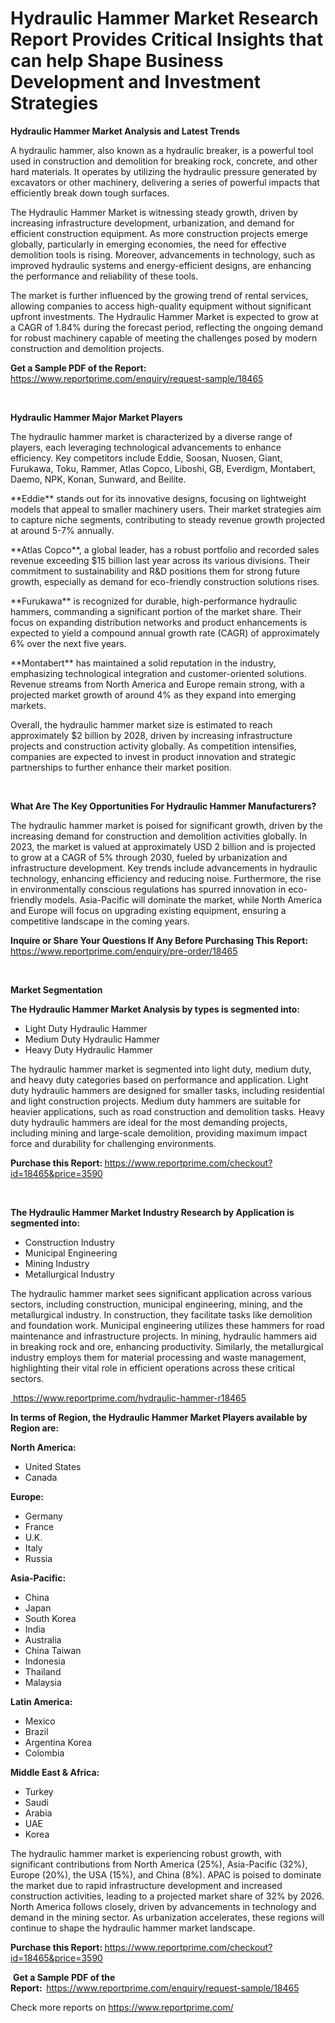 <p><h1>Hydraulic Hammer Market Research Report Provides Critical Insights that can help Shape Business Development and Investment Strategies</h1></p><p><strong>Hydraulic Hammer Market Analysis and Latest Trends</strong></p>
<p><p>A hydraulic hammer, also known as a hydraulic breaker, is a powerful tool used in construction and demolition for breaking rock, concrete, and other hard materials. It operates by utilizing the hydraulic pressure generated by excavators or other machinery, delivering a series of powerful impacts that efficiently break down tough surfaces.</p><p>The Hydraulic Hammer Market is witnessing steady growth, driven by increasing infrastructure development, urbanization, and demand for efficient construction equipment. As more construction projects emerge globally, particularly in emerging economies, the need for effective demolition tools is rising. Moreover, advancements in technology, such as improved hydraulic systems and energy-efficient designs, are enhancing the performance and reliability of these tools.</p><p>The market is further influenced by the growing trend of rental services, allowing companies to access high-quality equipment without significant upfront investments. The Hydraulic Hammer Market is expected to grow at a CAGR of 1.84% during the forecast period, reflecting the ongoing demand for robust machinery capable of meeting the challenges posed by modern construction and demolition projects.</p></p>
<p><strong>Get a Sample PDF of the Report:&nbsp;</strong> <a href="https://www.reportprime.com/enquiry/request-sample/18465?utm_campaign=2197&utm_medium=2&utm_source=Github&utm_content=ia&utm_term=19032025&utm_id=hydraulic-hammer">https://www.reportprime.com/enquiry/request-sample/18465</a></p>
<p>&nbsp;</p>
<p><strong>Hydraulic Hammer Major Market Players</strong></p>
<p><p>The hydraulic hammer market is characterized by a diverse range of players, each leveraging technological advancements to enhance efficiency. Key competitors include Eddie, Soosan, Nuosen, Giant, Furukawa, Toku, Rammer, Atlas Copco, Liboshi, GB, Everdigm, Montabert, Daemo, NPK, Konan, Sunward, and Beilite. </p><p>**Eddie** stands out for its innovative designs, focusing on lightweight models that appeal to smaller machinery users. Their market strategies aim to capture niche segments, contributing to steady revenue growth projected at around 5-7% annually.</p><p>**Atlas Copco**, a global leader, has a robust portfolio and recorded sales revenue exceeding $15 billion last year across its various divisions. Their commitment to sustainability and R&D positions them for strong future growth, especially as demand for eco-friendly construction solutions rises.</p><p>**Furukawa** is recognized for durable, high-performance hydraulic hammers, commanding a significant portion of the market share. Their focus on expanding distribution networks and product enhancements is expected to yield a compound annual growth rate (CAGR) of approximately 6% over the next five years.</p><p>**Montabert** has maintained a solid reputation in the industry, emphasizing technological integration and customer-oriented solutions. Revenue streams from North America and Europe remain strong, with a projected market growth of around 4% as they expand into emerging markets.</p><p>Overall, the hydraulic hammer market size is estimated to reach approximately $2 billion by 2028, driven by increasing infrastructure projects and construction activity globally. As competition intensifies, companies are expected to invest in product innovation and strategic partnerships to further enhance their market position.</p></p>
<p>&nbsp;</p>
<p><strong>What Are The Key Opportunities For Hydraulic Hammer Manufacturers?</strong></p>
<p><p>The hydraulic hammer market is poised for significant growth, driven by the increasing demand for construction and demolition activities globally. In 2023, the market is valued at approximately USD 2 billion and is projected to grow at a CAGR of 5% through 2030, fueled by urbanization and infrastructure development. Key trends include advancements in hydraulic technology, enhancing efficiency and reducing noise. Furthermore, the rise in environmentally conscious regulations has spurred innovation in eco-friendly models. Asia-Pacific will dominate the market, while North America and Europe will focus on upgrading existing equipment, ensuring a competitive landscape in the coming years.</p></p>
<p><strong>Inquire or Share Your Questions If Any Before Purchasing This Report:</strong> <a href="https://www.reportprime.com/enquiry/pre-order/18465?utm_campaign=2197&utm_medium=2&utm_source=Github&utm_content=ia&utm_term=19032025&utm_id=hydraulic-hammer">https://www.reportprime.com/enquiry/pre-order/18465</a></p>
<p>&nbsp;</p>
<p><strong>Market Segmentation</strong></p>
<p><strong>The Hydraulic Hammer Market Analysis by types is segmented into:</strong></p>
<p><ul><li>Light Duty Hydraulic Hammer</li><li>Medium Duty Hydraulic Hammer</li><li>Heavy Duty Hydraulic Hammer</li></ul></p>
<p><p>The hydraulic hammer market is segmented into light duty, medium duty, and heavy duty categories based on performance and application. Light duty hydraulic hammers are designed for smaller tasks, including residential and light construction projects. Medium duty hammers are suitable for heavier applications, such as road construction and demolition tasks. Heavy duty hydraulic hammers are ideal for the most demanding projects, including mining and large-scale demolition, providing maximum impact force and durability for challenging environments.</p></p>
<p><strong>Purchase this Report:&nbsp;</strong><a href="https://www.reportprime.com/checkout?id=18465&price=3590&utm_campaign=2197&utm_medium=2&utm_source=Github&utm_content=ia&utm_term=19032025&utm_id=hydraulic-hammer">https://www.reportprime.com/checkout?id=18465&price=3590</a></p>
<p>&nbsp;</p>
<p><strong>The Hydraulic Hammer Market Industry Research by Application is segmented into:</strong></p>
<p><ul><li>Construction Industry</li><li>Municipal Engineering</li><li>Mining Industry</li><li>Metallurgical Industry</li></ul></p>
<p><p>The hydraulic hammer market sees significant application across various sectors, including construction, municipal engineering, mining, and the metallurgical industry. In construction, they facilitate tasks like demolition and foundation work. Municipal engineering utilizes these hammers for road maintenance and infrastructure projects. In mining, hydraulic hammers aid in breaking rock and ore, enhancing productivity. Similarly, the metallurgical industry employs them for material processing and waste management, highlighting their vital role in efficient operations across these critical sectors.</p></p>
<p><a href="https://www.reportprime.com/hydraulic-hammer-r18465?utm_campaign=2197&utm_medium=2&utm_source=Github&utm_content=ia&utm_term=19032025&utm_id=hydraulic-hammer">&nbsp;https://www.reportprime.com/hydraulic-hammer-r18465</a></p>
<p><strong>In terms of Region, the Hydraulic Hammer Market Players available by Region are:</strong></p>
<p>
    <p> <strong> North America: </strong>
        <ul>
            <li>United States</li>
            <li>Canada</li>
        </ul>
        </p> 
    <p> <strong> Europe: </strong>
        <ul>
            <li>Germany</li>
            <li>France</li>
            <li>U.K.</li>
            <li>Italy</li>
            <li>Russia</li>
        </ul>
        </p> 
    <p> <strong> Asia-Pacific: </strong>
        <ul>
            <li>China</li>
            <li>Japan</li>
            <li>South Korea</li>
            <li>India</li>
            <li>Australia</li>
            <li>China Taiwan</li>
            <li>Indonesia</li>
            <li>Thailand</li>
            <li>Malaysia</li>
        </ul>
        </p> 
    <p> <strong> Latin America: </strong>
        <ul>
            <li>Mexico</li>
            <li>Brazil</li>
            <li>Argentina Korea</li>
            <li>Colombia</li>
        </ul>
        </p> 
    <p> <strong> Middle East & Africa: </strong>
        <ul>
            <li>Turkey</li>
            <li>Saudi</li>
            <li>Arabia</li>
            <li>UAE</li>
            <li>Korea</li>
        </ul>
    </p>
    </p>
<p><p>The hydraulic hammer market is experiencing robust growth, with significant contributions from North America (25%), Asia-Pacific (32%), Europe (20%), the USA (15%), and China (8%). APAC is poised to dominate the market due to rapid infrastructure development and increased construction activities, leading to a projected market share of 32% by 2026. North America follows closely, driven by advancements in technology and demand in the mining sector. As urbanization accelerates, these regions will continue to shape the hydraulic hammer market landscape.</p></p>
<p><strong>Purchase this Report: </strong><a href="https://www.reportprime.com/checkout?id=18465&price=3590&utm_campaign=2197&utm_medium=2&utm_source=Github&utm_content=ia&utm_term=19032025&utm_id=hydraulic-hammer">https://www.reportprime.com/checkout?id=18465&price=3590</a></p>
<p>&nbsp;<strong>Get a Sample PDF of the Report:&nbsp;&nbsp;</strong><a href="https://www.reportprime.com/enquiry/request-sample/18465?utm_campaign=2197&utm_medium=2&utm_source=Github&utm_content=ia&utm_term=19032025&utm_id=hydraulic-hammer">https://www.reportprime.com/enquiry/request-sample/18465</a></p>
<p><strong></strong></p>
<p>Check more reports on <a href="https://www.reportprime.com/?utm_campaign=2197&utm_medium=2&utm_source=Github&utm_content=ia&utm_term=19032025&utm_id=hydraulic-hammer">https://www.reportprime.com/</a></p>
